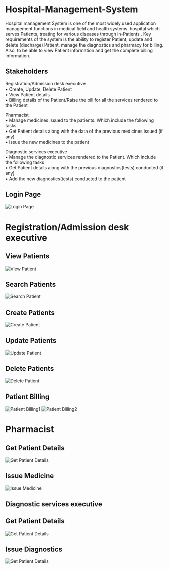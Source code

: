 # Hospital-Management-System

Hospital management System is one of the most widely used application management functions in medical field and health systems. hospital which serves Patients, treating for various diseases through in-Patients . Key requirements of the system is the ability to register Patient, update and delete (discharge) Patient, manage the diagnostics and pharmacy for billing. Also, to be able to view Patient information and get the complete billing information.

## Stakeholders

Registration/Admission desk executive<br/>
• Create, Update, Delete Patient<br/>
• View Patient details<br/>
• Billing details of the Patient/Raise the bill for all the services rendered to the Patient<br/>

Pharmacist<br/>
• Manage medicines issued to the patients. Which include the following tasks<br/>
• Get Patient details along with the data of the previous medicines issued (if any)<br/>
• Issue the new medicines to the patient<br/>

Diagnostic services executive<br/>
• Manage the diagnostic services rendered to the Patient. Which include the following tasks<br/>
• Get Patient details along with the previous diagnostics(tests) conducted (if any)<br/>
• Add the new diagnostics(tests) conducted to the patient<br/>

## Login Page

![Login Page](https://github.com/Kevin2498/Hospital-Management-System/blob/master/login.png)

# Registration/Admission desk executive

## View Patients

![View Patient](https://github.com/Kevin2498/Hospital-Management-System/blob/master/Screenshot%20(57).png)

## Search Patients

![Search Patient](https://github.com/Kevin2498/Hospital-Management-System/blob/master/Screenshot%20(46).png)

## Create Patients

![Create Patient](https://github.com/Kevin2498/Hospital-Management-System/blob/master/Screenshot%20(47).png)

## Update Patients

![Update Patient](https://github.com/Kevin2498/Hospital-Management-System/blob/master/Screenshot%20(48).png)

## Delete Patients

![Delete Patient](https://github.com/Kevin2498/Hospital-Management-System/blob/master/Screenshot%20(58).png)

## Patient Billing 

![Patient Billing1](https://github.com/Kevin2498/Hospital-Management-System/blob/master/Screenshot%20(60).png)
![Patient Billing2](https://github.com/Kevin2498/Hospital-Management-System/blob/master/Screenshot%20(50).png)


# Pharmacist

## Get Patient Details

![Get Patient Details](https://github.com/Kevin2498/Hospital-Management-System/blob/master/Screenshot%20(51).png)

## Issue Medicine

![Issue Medicine](https://github.com/Kevin2498/Hospital-Management-System/blob/master/Screenshot%20(52).png)

## Diagnostic services executive

## Get Patient Details

![Get Patient Details](https://github.com/Kevin2498/Hospital-Management-System/blob/master/Screenshot%20(53).png)

## Issue Diagnostics

![Get Patient Details](https://github.com/Kevin2498/Hospital-Management-System/blob/master/Screenshot%20(59).png)

